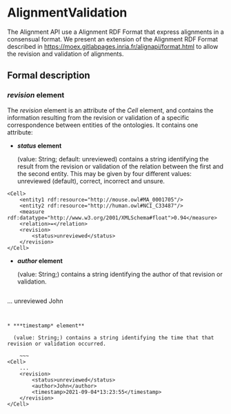 # AlignmentValidation

The Alignment API use a Alignment RDF Format that express alignments in a consensual format. We present an extension of the Alignment RDF Format described in https://moex.gitlabpages.inria.fr/alignapi/format.html to allow the revision and validation of alignments.


## Formal description

### *revision* element

The *revision* element is an attribute of the *Cell* element, and contains the information resulting from the revision or validation of a specific correspondence between entities of the ontologies. It contains one attribute:

* ***status* element**

  (value: String; default: unreviewed) contains a string identifying the result from the revision or validation of the relation between the first and the second entity. This may be given by four different values: unreviewed (default), correct, incorrect and unsure.

~~~
<Cell>
	<entity1 rdf:resource="http://mouse.owl#MA_0001705"/>
	<entity2 rdf:resource="http://human.owl#NCI_C33487"/>
	<measure rdf:datatype="http://www.w3.org/2001/XMLSchema#float">0.94</measure>
	<relation>=</relation>
	<revision>
		<status>unreviewed</status>
	</revision>
</Cell>

~~~

* ***author* element**

  (value: String;) contains a string identifying the author of that revision or validation.
  
  ~~~
<Cell>
	...
	<revision>
		<status>unreviewed</status>
		<author>John</author>
	</revision>
</Cell>

~~~
  
  
* ***timestamp* element**

  (value: String;) contains a string identifying the time that that revision or validation occurred.
  
    ~~~
<Cell>
	...
	<revision>
		<status>unreviewed</status>
		<author>John</author>
		<timestamp>2021-09-04*13:23:55</timestamp>
	</revision>
</Cell>

~~~
